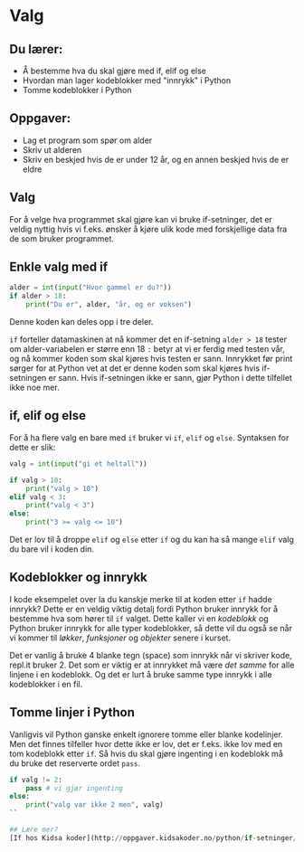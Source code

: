 # Valg

## Du lærer:
* Å bestemme hva du skal gjøre med if, elif og else
* Hvordan man lager kodeblokker med "innrykk" i Python
* Tomme kodeblokker i Python


## Oppgaver:
* Lag et program som spør om alder
* Skriv ut alderen
* Skriv en beskjed hvis de er under 12 år, og en annen beskjed hvis de er eldre


## Valg
For å velge hva programmet skal gjøre kan vi bruke if-setninger, det er veldig
nyttig hvis vi f.eks. ønsker å kjøre ulik kode med forskjellige data
fra de som bruker programmet.

## Enkle valg med if
```python
alder = int(input("Hvor gammel er du?"))
if alder > 18:
    print("Du er", alder, "år, og er voksen")
```
Denne koden kan deles opp i tre deler.

`if` forteller datamaskinen at nå kommer det en if-setning
`alder > 18` tester om alder-variabelen er større enn 18
`:` betyr at vi er ferdig med testen vår, og nå kommer koden som skal kjøres hvis testen er sann.
Innrykket før print sørger for at Python vet at det er denne koden som skal kjøres hvis
if-setningen er sann. Hvis if-setningen ikke er sann, gjør Python i dette tilfellet ikke
noe mer.


## if, elif og else
For å ha flere valg en bare med `if` bruker vi `if`, `elif` og `else`.
Syntaksen for dette er slik:
```python
valg = int(input("gi et heltall"))

if valg > 10:
    print("valg > 10")
elif valg < 3:
    print("valg < 3")
else:
    print("3 >= valg <= 10")
```
Det er lov til å droppe `elif` og `else` etter `if` og du
kan ha så mange `elif` valg du bare vil i koden din.

## Kodeblokker og innrykk
I kode eksempelet over la du kanskje merke til at koden etter `if` hadde innrykk?
Dette er en veldig viktig detalj fordi Python bruker innrykk for å bestemme
hva som hører til `if` valget. Dette kaller vi en _kodeblokk_ og Python bruker
innrykk for alle typer kodeblokker, så dette vil du også se når vi kommer
til _løkker_, _funksjoner_ og _objekter_ senere i kurset.

Det er vanlig å bruke 4 blanke tegn (space) som innrykk når vi
skriver kode, repl.it bruker 2. Det som er viktig er at innrykket
må være _det samme_ for alle linjene i en kodeblokk. Og det er
lurt å bruke samme type innrykk i alle kodeblokker i en fil.

## Tomme linjer i Python
Vanligvis vil Python ganske enkelt ignorere tomme eller blanke
kodelinjer. Men det finnes tilfeller hvor dette ikke er lov, det
er f.eks. ikke lov med en tom kodeblokk etter `if`.
Så hvis du skal gjøre ingenting i en kodeblokk må du bruke
det reserverte ordet `pass`.
```python
if valg != 2:
    pass # vi gjør ingenting
else:
    print("valg var ikke 2 men", valg)
``

## Lære mer?
[If hos Kidsa koder](http://oppgaver.kidsakoder.no/python/if-setninger/if-setninger.html)
